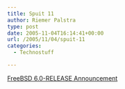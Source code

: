 ```yaml
---
title: Spuit 11
author: Riemer Palstra
type: post
date: 2005-11-04T16:14:41+00:00
url: /2005/11/04/spuit-11
categories:
  - Technostuff

---
```

[FreeBSD 6.0-RELEASE Announcement][1]

 [1]: http://www.freebsd.org/releases/6.0R/announce.html
